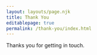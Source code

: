 ```yaml
---
layout: layouts/page.njk
title: Thank You
editablepage: true
permalink: /thank-you/index.html
---
```

Thanks you for getting in touch.